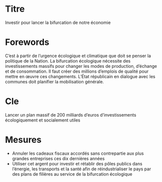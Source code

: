 # Titre
Investir pour lancer la bifurcation de notre économie

# Forewords
C’est à partir de l’urgence écologique et climatique que doit se penser la politique de la Nation. La bifurcation écologique nécessite des investissements massifs pour changer les modes de production, d’échange et de consommation. Il faut créer des millions d’emplois de qualité pour mettre en œuvre ces changements. L’État républicain en dialogue avec les communes doit planifier la mobilisation générale.

# Cle
Lancer un plan massif de 200 milliards d’euros d’investissements écologiquement et socialement utiles

# Mesures
* Annuler les cadeaux fiscaux accordés sans contrepartie aux plus grandes entreprises ces dix dernières années
* Utiliser cet argent pour investir et rétablir des pôles publics dans l’énergie, les transports et la santé afin de réindustrialiser le pays par des plans de filières au service de la bifurcation écologique